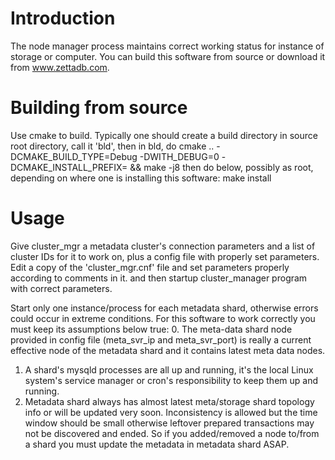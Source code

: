 # Introduction

The node manager process maintains correct working status for instance of storage or computer.
You can build this software from source or download it from www.zettadb.com.

# Building from source

Use cmake to build. Typically one should create a build directory in source root directory, call it 'bld', then in bld, do 
cmake .. -DCMAKE_BUILD_TYPE=Debug -DWITH_DEBUG=0 -DCMAKE_INSTALL_PREFIX=<install dir> && make -j8
then do below, possibly as root, depending on where one is installing this software:
make install 

# Usage

Give cluster_mgr a metadata cluster's connection parameters and a list of cluster IDs for it to work on, plus a config file with properly set parameters. Edit a copy of the 'cluster_mgr.cnf' file and set parameters properly according to comments in it. and then startup cluster_manager program with correct parameters.

Start only one instance/process for each metadata shard, otherwise errors could occur in extreme conditions.
For this software to work correctly you must keep its assumptions below true:
0. The meta-data shard node provided in config file (meta_svr_ip and meta_svr_port) is really a current effective node of the metadata shard and it contains latest meta data nodes.
1. A shard's mysqld processes are all up and running, it's the local Linux system's service manager or cron's responsibility to keep them up and running.
2. Metadata shard always has almost latest meta/storage shard topology info or will be updated very soon. Inconsistency is allowed but the time window should be small otherwise leftover prepared transactions may not be discovered and ended. So if you added/removed a node to/from a shard you must update the metadata in metadata shard ASAP.

